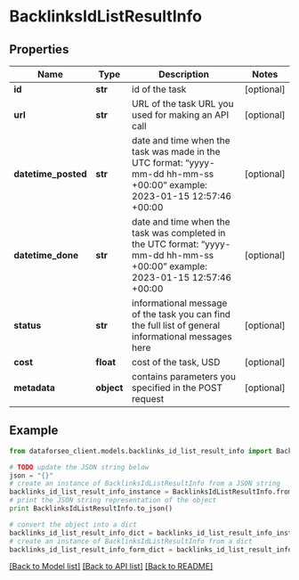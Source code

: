 # BacklinksIdListResultInfo


## Properties

Name | Type | Description | Notes
------------ | ------------- | ------------- | -------------
**id** | **str** | id of the task | [optional] 
**url** | **str** | URL of the task URL you used for making an API call | [optional] 
**datetime_posted** | **str** | date and time when the task was made in the UTC format: “yyyy-mm-dd hh-mm-ss +00:00” example: 2023-01-15 12:57:46 +00:00 | [optional] 
**datetime_done** | **str** | date and time when the task was completed in the UTC format: “yyyy-mm-dd hh-mm-ss +00:00” example: 2023-01-15 12:57:46 +00:00 | [optional] 
**status** | **str** | informational message of the task you can find the full list of general informational messages here | [optional] 
**cost** | **float** | cost of the task, USD | [optional] 
**metadata** | **object** | contains parameters you specified in the POST request | [optional] 

## Example

```python
from dataforseo_client.models.backlinks_id_list_result_info import BacklinksIdListResultInfo

# TODO update the JSON string below
json = "{}"
# create an instance of BacklinksIdListResultInfo from a JSON string
backlinks_id_list_result_info_instance = BacklinksIdListResultInfo.from_json(json)
# print the JSON string representation of the object
print BacklinksIdListResultInfo.to_json()

# convert the object into a dict
backlinks_id_list_result_info_dict = backlinks_id_list_result_info_instance.to_dict()
# create an instance of BacklinksIdListResultInfo from a dict
backlinks_id_list_result_info_form_dict = backlinks_id_list_result_info.from_dict(backlinks_id_list_result_info_dict)
```
[[Back to Model list]](../README.md#documentation-for-models) [[Back to API list]](../README.md#documentation-for-api-endpoints) [[Back to README]](../README.md)


